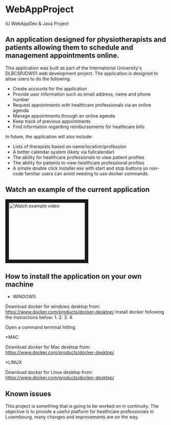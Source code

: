 # WebAppProject
 IU WebAppDev &amp; Java Project

 ## An application designed for physiotherapists and patients allowing them to schedule and management appointments online.

 This application was built as part of the International University's DLBCSPJDW01 web development project. The application is designed to allow users to do the following:

 * Create accounts for the application
 * Provide user information such as email address, name and phone number
 * Request appointments with healthcare professionals via an online agenda
 * Manage appointments through an online agenda
 * Keep track of previous appointments
 * Find information regarding reimbursements for healthcare bills
 
 In future, the application will also include:

 * Lists of therapists based on name/location/profession
 * A better calendar system (likely via fullcalendar)
 * The ability for healthcare professionals to view patient profiles
 * The ability for patients to view healthcare professional profiles
 * A simple double click installer.exe with start and stop buttons so non-code familiar users can avoid needing to use docker commands.


## Watch an example of the current application
<a href="" target="_blank">
<img src="http://img.youtube.com/vi/SiGxu2N9ndU/mqdefault.jpg" alt="Watch example video" width="240" height="180" border="10" />
</a>

## How to install the application on your own machine

* WINDOWS

Download docker for windows desktop from: https://www.docker.com/products/docker-desktop/ 
Install docker following the instructions below:
1.
2.
3.
4.

Open a command terminal hitting

*MAC

Download docker for Mac desktop from: https://www.docker.com/products/docker-desktop/ 

*LINUX

Download docker for Linux desktop from: https://www.docker.com/products/docker-desktop/ 

## Known issues

This project is something that is going to be worked on in continuity. The objective is to provide a useful platform for healthcare professionals in Luxembourg, many changes and improvements are on the way. 